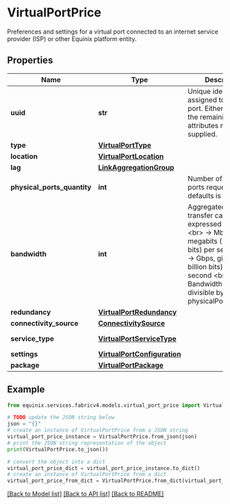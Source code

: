# VirtualPortPrice

Preferences and settings for a virtual port connected to an internet service provider (ISP) or other Equinix platform entity.

## Properties

Name | Type | Description | Notes
------------ | ------------- | ------------- | -------------
**uuid** | **str** | Unique identifier assigned to the virtual port. Either the uuid or the remaining attributes must be supplied. | [optional] 
**type** | [**VirtualPortType**](VirtualPortType.md) |  | [optional] 
**location** | [**VirtualPortLocation**](VirtualPortLocation.md) |  | [optional] 
**lag** | [**LinkAggregationGroup**](LinkAggregationGroup.md) |  | [optional] 
**physical_ports_quantity** | **int** | Number of physical ports requested. The defaults is 1. | [optional] [default to 1]
**bandwidth** | **int** | Aggregated data transfer capacity,  expressed as follows &lt;br&gt; -&gt; Mbps, megabits (1 million bits) per second &lt;br&gt; -&gt; Gbps, gigabits (1 billion bits) per second &lt;br&gt; Bandwidth must be divisible by physicalPortsQuantity. | [optional] 
**redundancy** | [**VirtualPortRedundancy**](VirtualPortRedundancy.md) |  | [optional] 
**connectivity_source** | [**ConnectivitySource**](ConnectivitySource.md) |  | [optional] 
**service_type** | [**VirtualPortServiceType**](VirtualPortServiceType.md) |  | [optional] [default to VirtualPortServiceType.MSP]
**settings** | [**VirtualPortConfiguration**](VirtualPortConfiguration.md) |  | [optional] 
**package** | [**VirtualPortPackage**](VirtualPortPackage.md) |  | [optional] 

## Example

```python
from equinix.services.fabricv4.models.virtual_port_price import VirtualPortPrice

# TODO update the JSON string below
json = "{}"
# create an instance of VirtualPortPrice from a JSON string
virtual_port_price_instance = VirtualPortPrice.from_json(json)
# print the JSON string representation of the object
print(VirtualPortPrice.to_json())

# convert the object into a dict
virtual_port_price_dict = virtual_port_price_instance.to_dict()
# create an instance of VirtualPortPrice from a dict
virtual_port_price_from_dict = VirtualPortPrice.from_dict(virtual_port_price_dict)
```
[[Back to Model list]](../README.md#documentation-for-models) [[Back to API list]](../README.md#documentation-for-api-endpoints) [[Back to README]](../README.md)


